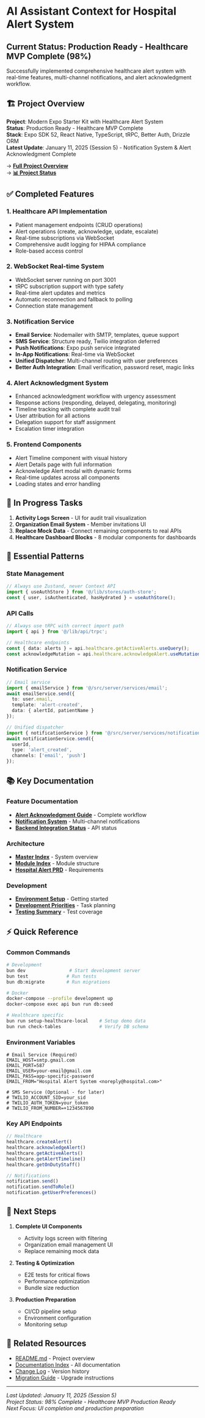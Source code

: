 # AI Assistant Context for Hospital Alert System

## Current Status: Production Ready - Healthcare MVP Complete (98%)
Successfully implemented comprehensive healthcare alert system with real-time features, multi-channel notifications, and alert acknowledgment workflow.

## 🏗️ Project Overview

**Project**: Modern Expo Starter Kit with Healthcare Alert System  
**Status**: Production Ready - Healthcare MVP Complete  
**Stack**: Expo SDK 52, React Native, TypeScript, tRPC, Better Auth, Drizzle ORM  
**Latest Update**: January 11, 2025 (Session 5) - Notification System & Alert Acknowledgment Complete

→ **[Full Project Overview](docs/reference/claude-context/project-overview.md)**  
→ **[📊 Project Status](PROJECT_STATUS.md)**

## ✅ Completed Features

### 1. Healthcare API Implementation
- Patient management endpoints (CRUD operations)
- Alert operations (create, acknowledge, update, escalate)
- Real-time subscriptions via WebSocket
- Comprehensive audit logging for HIPAA compliance
- Role-based access control

### 2. WebSocket Real-time System
- WebSocket server running on port 3001
- tRPC subscription support with type safety
- Real-time alert updates and metrics
- Automatic reconnection and fallback to polling
- Connection state management

### 3. Notification Service
- **Email Service**: Nodemailer with SMTP, templates, queue support
- **SMS Service**: Structure ready, Twilio integration deferred
- **Push Notifications**: Expo push service integrated
- **In-App Notifications**: Real-time via WebSocket
- **Unified Dispatcher**: Multi-channel routing with user preferences
- **Better Auth Integration**: Email verification, password reset, magic links

### 4. Alert Acknowledgment System
- Enhanced acknowledgment workflow with urgency assessment
- Response actions (responding, delayed, delegating, monitoring)
- Timeline tracking with complete audit trail
- User attribution for all actions
- Delegation support for staff assignment
- Escalation timer integration

### 5. Frontend Components
- Alert Timeline component with visual history
- Alert Details page with full information
- Acknowledge Alert modal with dynamic forms
- Real-time updates across all components
- Loading states and error handling

## 🚧 In Progress Tasks

1. **Activity Logs Screen** - UI for audit trail visualization
2. **Organization Email System** - Member invitations UI
3. **Replace Mock Data** - Connect remaining components to real APIs
4. **Healthcare Dashboard Blocks** - 8 modular components for dashboards

## 🔑 Essential Patterns

### State Management
```typescript
// Always use Zustand, never Context API
import { useAuthStore } from '@/lib/stores/auth-store';
const { user, isAuthenticated, hasHydrated } = useAuthStore();
```

### API Calls
```typescript
// Always use tRPC with correct import path
import { api } from '@/lib/api/trpc';

// Healthcare endpoints
const { data: alerts } = api.healthcare.getActiveAlerts.useQuery();
const acknowledgeMutation = api.healthcare.acknowledgeAlert.useMutation();
```

### Notification Service
```typescript
// Email service
import { emailService } from '@/src/server/services/email';
await emailService.send({
  to: user.email,
  template: 'alert-created',
  data: { alertId, patientName }
});

// Unified dispatcher
import { notificationService } from '@/src/server/services/notification';
await notificationService.send({
  userId,
  type: 'alert_created',
  channels: ['email', 'push']
});
```

## 📚 Key Documentation

### Feature Documentation
- **[Alert Acknowledgment Guide](./ALERT_ACKNOWLEDGMENT_GUIDE.md)** - Complete workflow
- **[Notification System](./NOTIFICATION_SYSTEM.md)** - Multi-channel notifications
- **[Backend Integration Status](./BACKEND_INTEGRATION_STATUS.md)** - API status

### Architecture
- **[Master Index](./ARCHITECT_MASTER_INDEX.md)** - System overview
- **[Module Index](./ARCHITECT_MODULE_INDEX.md)** - Module structure
- **[Hospital Alert PRD](./HOSPITAL_ALERT_PRD.md)** - Requirements

### Development
- **[Environment Setup](./ENVIRONMENT_SETUP.md)** - Getting started
- **[Development Priorities](./DEVELOPMENT_PRIORITIES_JAN_2025.md)** - Task planning
- **[Testing Summary](./TESTING_SUMMARY.md)** - Test coverage

## ⚡ Quick Reference

### Common Commands
```bash
# Development
bun dev                # Start development server
bun test              # Run tests
bun db:migrate        # Run migrations

# Docker
docker-compose --profile development up
docker-compose exec api bun run db:seed

# Healthcare specific
bun run setup-healthcare-local    # Setup demo data
bun run check-tables              # Verify DB schema
```

### Environment Variables
```env
# Email Service (Required)
EMAIL_HOST=smtp.gmail.com
EMAIL_PORT=587
EMAIL_USER=your-email@gmail.com
EMAIL_PASS=app-specific-password
EMAIL_FROM="Hospital Alert System <noreply@hospital.com>"

# SMS Service (Optional - for later)
# TWILIO_ACCOUNT_SID=your_sid
# TWILIO_AUTH_TOKEN=your_token
# TWILIO_FROM_NUMBER=+1234567890
```

### Key API Endpoints
```typescript
// Healthcare
healthcare.createAlert()
healthcare.acknowledgeAlert()
healthcare.getActiveAlerts()
healthcare.getAlertTimeline()
healthcare.getOnDutyStaff()

// Notifications
notification.send()
notification.sendToRole()
notification.getUserPreferences()
```

## 🎯 Next Steps

1. **Complete UI Components**
   - Activity logs screen with filtering
   - Organization email management UI
   - Replace remaining mock data

2. **Testing & Optimization**
   - E2E tests for critical flows
   - Performance optimization
   - Bundle size reduction

3. **Production Preparation**
   - CI/CD pipeline setup
   - Environment configuration
   - Monitoring setup

## 🔗 Related Resources

- [README.md](/README.md) - Project overview
- [Documentation Index](/docs/INDEX.md) - All documentation
- [Change Log](/CHANGELOG.md) - Version history
- [Migration Guide](/MIGRATION.md) - Upgrade instructions

---

*Last Updated: January 11, 2025 (Session 5)*  
*Project Status: 98% Complete - Healthcare MVP Production Ready*  
*Next Focus: UI completion and production preparation*